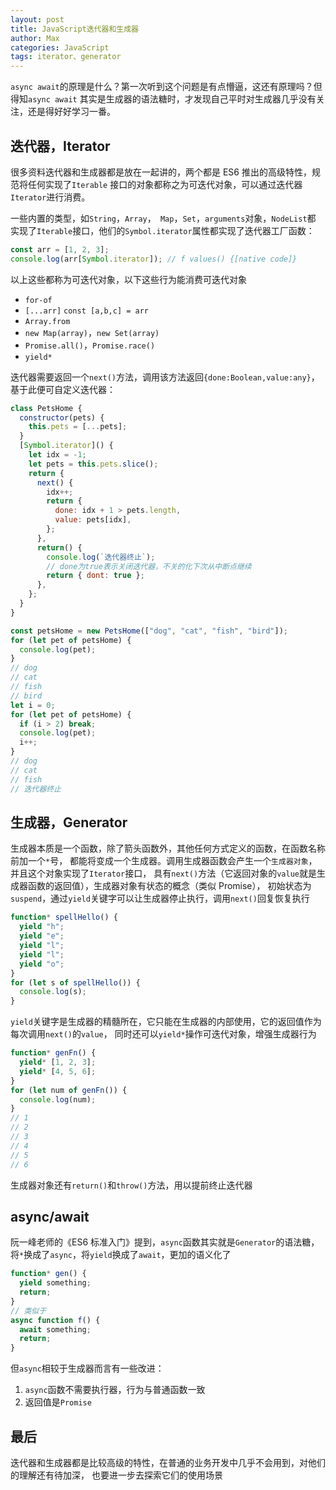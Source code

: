 ```yaml
---
layout: post
title: JavaScript迭代器和生成器
author: Max
categories: JavaScript
tags: iterator、generator
---
```


`async await`的原理是什么？第一次听到这个问题是有点懵逼，这还有原理吗？但得知`async await`
其实是生成器的语法糖时，才发现自己平时对生成器几乎没有关注，还是得好好学习一番。

## 迭代器，Iterator

很多资料迭代器和生成器都是放在一起讲的，两个都是 ES6 推出的高级特性，规范将任何实现了`Iterable`
接口的对象都称之为可迭代对象，可以通过迭代器`Iterator`进行消费。

一些内置的类型，如`String`，`Array`，` Map`，`Set`，`arguments`对象，`NodeList`都
实现了`Iterable`接口，他们的`Symbol.iterator`属性都实现了迭代器工厂函数：

```javascript
const arr = [1, 2, 3];
console.log(arr[Symbol.iterator]); // f values() {[native code]}
```

以上这些都称为可迭代对象，以下这些行为能消费可迭代对象

- `for-of`
- `[...arr]` `const [a,b,c] = arr`
- `Array.from`
- `new Map(array)`，`new Set(array)`
- `Promise.all()`，`Promise.race()`
- `yield*`

迭代器需要返回一个`next()`方法，调用该方法返回`{done:Boolean,value:any}`，基于此便可自定义迭代器：

```javascript
class PetsHome {
  constructor(pets) {
    this.pets = [...pets];
  }
  [Symbol.iterator]() {
    let idx = -1;
    let pets = this.pets.slice();
    return {
      next() {
        idx++;
        return {
          done: idx + 1 > pets.length,
          value: pets[idx],
        };
      },
      return() {
        console.log(`迭代器终止`);
        // done为true表示关闭迭代器，不关的化下次从中断点继续
        return { dont: true };
      },
    };
  }
}

const petsHome = new PetsHome(["dog", "cat", "fish", "bird"]);
for (let pet of petsHome) {
  console.log(pet);
}
// dog
// cat
// fish
// bird
let i = 0;
for (let pet of petsHome) {
  if (i > 2) break;
  console.log(pet);
  i++;
}
// dog
// cat
// fish
// 迭代器终止
```

## 生成器，Generator

生成器本质是一个函数，除了箭头函数外，其他任何方式定义的函数，在函数名称前加一个`*`号，
都能将变成一个生成器。调用生成器函数会产生一个`生成器对象`，并且这个对象实现了`Iterator`接口，
具有`next()`方法（它返回对象的`value`就是生成器函数的返回值），生成器对象有状态的概念（类似 Promise），
初始状态为`suspend`，通过`yield`关键字可以让生成器停止执行，调用`next()`回复恢复执行

```javascript
function* spellHello() {
  yield "h";
  yield "e";
  yield "l";
  yield "l";
  yield "o";
}
for (let s of spellHello()) {
  console.log(s);
}
```

`yield`关键字是生成器的精髓所在，它只能在生成器的内部使用，它的返回值作为每次调用`next()`的`value`，
同时还可以`yield*`操作可迭代对象，增强生成器行为

```javascript
function* genFn() {
  yield* [1, 2, 3];
  yield* [4, 5, 6];
}
for (let num of genFn()) {
  console.log(num);
}
// 1
// 2
// 3
// 4
// 5
// 6
```

生成器对象还有`return()`和`throw()`方法，用以提前终止迭代器

## async/await

阮一峰老师的《ES6 标准入门》提到，`async`函数其实就是`Generator`的语法糖，
将`*`换成了`async`，将`yield`换成了`await`，更加的语义化了

```javascript
function* gen() {
  yield something;
  return;
}
// 类似于
async function f() {
  await something;
  return;
}
```

但`async`相较于生成器而言有一些改进：

1. `async`函数不需要执行器，行为与普通函数一致
2. 返回值是`Promise`

## 最后

迭代器和生成器都是比较高级的特性，在普通的业务开发中几乎不会用到，对他们的理解还有待加深，
也要进一步去探索它们的使用场景
